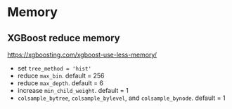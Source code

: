 # Memory

## XGBoost reduce memory
https://xgboosting.com/xgboost-use-less-memory/
- set `tree_method = 'hist'`
- reduce `max_bin`. default = 256
- reduce `max_depth`. default = 6
- increase `min_child_weight`. default = 1
- `colsample_bytree`, `colsample_bylevel`, and `colsample_bynode`. default = 1
